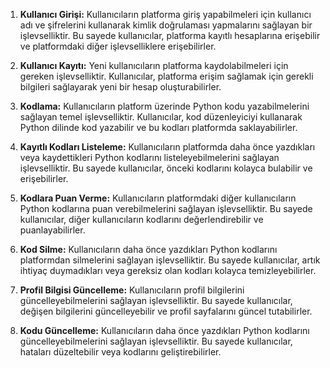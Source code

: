 1. **Kullanıcı Girişi:**
   Kullanıcıların platforma giriş yapabilmeleri için kullanıcı adı ve şifrelerini kullanarak kimlik doğrulaması yapmalarını sağlayan bir işlevselliktir. Bu sayede kullanıcılar, platforma kayıtlı hesaplarına erişebilir ve platformdaki diğer işlevselliklere erişebilirler.

2. **Kullanıcı Kayıtı:**
   Yeni kullanıcıların platforma kaydolabilmeleri için gereken işlevselliktir. Kullanıcılar, platforma erişim sağlamak için gerekli bilgileri sağlayarak yeni bir hesap oluşturabilirler.

3. **Kodlama:**
   Kullanıcıların platform üzerinde Python kodu yazabilmelerini sağlayan temel işlevselliktir. Kullanıcılar, kod düzenleyiciyi kullanarak Python dilinde kod yazabilir ve bu kodları platformda saklayabilirler.

4. **Kayıtlı Kodları Listeleme:**
   Kullanıcıların platformda daha önce yazdıkları veya kaydettikleri Python kodlarını listeleyebilmelerini sağlayan işlevselliktir. Bu sayede kullanıcılar, önceki kodlarını kolayca bulabilir ve erişebilirler.

5. **Kodlara Puan Verme:**
   Kullanıcıların platformdaki diğer kullanıcıların Python kodlarına puan verebilmelerini sağlayan işlevselliktir. Bu sayede kullanıcılar, diğer kullanıcıların kodlarını değerlendirebilir ve puanlayabilirler.

6. **Kod Silme:**
   Kullanıcıların daha önce yazdıkları Python kodlarını platformdan silmelerini sağlayan işlevselliktir. Bu sayede kullanıcılar, artık ihtiyaç duymadıkları veya gereksiz olan kodları kolayca temizleyebilirler.

8. **Profil Bilgisi Güncelleme:**
   Kullanıcıların profil bilgilerini güncelleyebilmelerini sağlayan işlevselliktir. Bu sayede kullanıcılar, değişen bilgilerini güncelleyebilir ve profil sayfalarını güncel tutabilirler.


10. **Kodu Güncelleme:**
   Kullanıcıların daha önce yazdıkları Python kodlarını güncelleyebilmelerini sağlayan işlevselliktir. Bu sayede kullanıcılar, hataları düzeltebilir veya kodlarını geliştirebilirler.

